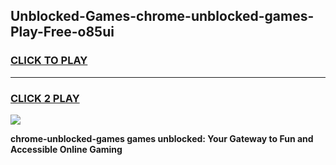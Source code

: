 
## Unblocked-Games-chrome-unblocked-games-Play-Free-o85ui
<h3>
<a href="https://premium76.site?title=chrome-unblocked-games&ref=10A">CLICK TO PLAY</a></h3>
<hr>

<h3>
<a href="https://premium76.site?title=chrome-unblocked-games&ref=10A">CLICK 2 PLAY</a>
  
</h3>

<a href="https://premium76.site?title=chrome-unblocked-games&ref=10A"><img src="https://clearcache.store/games.png"></a>


**chrome-unblocked-games games unblocked: Your Gateway to Fun and Accessible Online Gaming**
